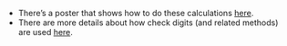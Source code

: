 - There’s a poster that shows how to do these calculations [here](https://csunplugged.org/en/resources/barcode-checksum-poster/).
- There are more details about how check digits (and related methods) are used [here]('topics:topic_whats_it_all_about' 'error-detection-and-correction').
